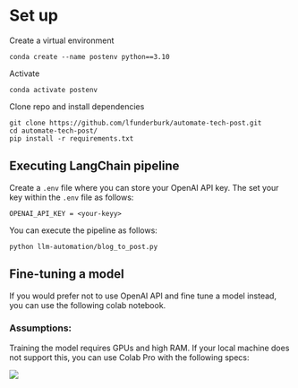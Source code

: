 # Set up

Create a virtual environment

```
conda create --name postenv python==3.10
```

Activate

```
conda activate postenv
```

Clone repo and install dependencies

```
git clone https://github.com/lfunderburk/automate-tech-post.git
cd automate-tech-post/
pip install -r requirements.txt
```

## Executing LangChain pipeline

Create a `.env` file where you can store your OpenAI API key. The set your key within the `.env` file as follows:

```
OPENAI_API_KEY = <your-keyy>
```

You can execute the pipeline as follows:

```
python llm-automation/blog_to_post.py
```

## Fine-tuning a model

If you would prefer not to use OpenAI API and fine tune a model instead, you can use the following colab notebook. 

### Assumptions:

Training the model requires GPUs and high RAM. If your local machine does not support this, you can use Colab Pro with the following specs:

![]("./colab-reqs.png")